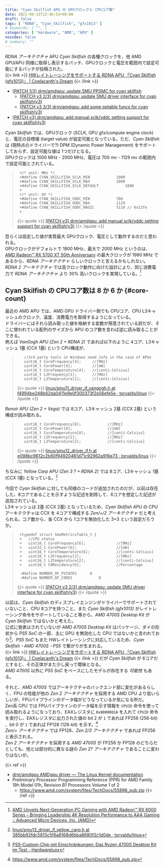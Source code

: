 ```yaml
---
title: "Cyan Skilfish APU の GPUクロックと CPUコア数"
date: 2021-09-15T22:46:53+09:00
draft: false
tags: [ "RDNA", "Cyan_Skilfish", "gfx1013" ]
# keywords: [ "", ]
categories: [ "Hardware", "AMD", "APU" ]
noindex: false
# summary: ""
---
```


*RDNA アーキテクチャ* APU *Cyan Skilfish* の各種クロックを、他 AMD GPU/APU 同様に取得し表示するパッチ、GPUクロックと電圧を範囲内で設定可能にするパッチが投稿された。  
{{< link >}} [HWレイトレーシングをサポートする RDNA APU 「Cyan Skilfish (gfx1013)」 | Coelacanth's Dream](/posts/2021/08/01/cyan_skilfish-apu-gfx1013/#8-core) {{< /link >}}

 * [[PATCH 1/3] drm/amdgpu: update SMU PPSMC for cyan skilfish](https://lists.freedesktop.org/archives/amd-gfx/2021-September/068809.html)
    * [[PATCH v3 2/3] drm/amdgpu: update SMU driver interface for cyan skilfish(v3)](https://lists.freedesktop.org/archives/amd-gfx/2021-September/068810.html)
    * [[PATCH v3 3/3] drm/amdgpu: add some pptable funcs for cyan skilfish(v3)](https://lists.freedesktop.org/archives/amd-gfx/2021-September/068811.html)
 * [[PATCH v3] drm/amdgpu: add manual sclk/vddc setting support for cyan skilfish(v3)](https://lists.freedesktop.org/archives/amd-gfx/2021-September/068812.html)

*Cyan Skilfish* では、GPUクロック (SCLK, GPU gfx/compute engine clock) と、電圧の目標値 (target value) が設定可能となっている。ただ、*Cyan Skilfish* は (現時点のドライバーで?) DPM (Dynamic Power Management) をサポートしておらず、設定可能な値は 1つだけとなる。  
GPUクロックは 1000 MHz - 2000 MHz、電圧は 700 mv - 1129 mv の範囲内で設定可能とされている。  


 > 		+/* unit: MHz */
 > 		+#define CYAN_SKILLFISH_SCLK_MIN			1000
 > 		+#define CYAN_SKILLFISH_SCLK_MAX			2000
 > 		+#define CYAN_SKILLFISH_SCLK_DEFAULT			1800
 > 		+
 > 		+/* unit: mV */
 > 		+#define CYAN_SKILLFISH_VDDC_MIN			700
 > 		+#define CYAN_SKILLFISH_VDDC_MAX			1129
 > 		+#define CYAN_SKILLFISH_VDDC_MAGIC			5118 // 0x13fe
 > 		+
 >
 > {{< quote >}} [[PATCH v3] drm/amdgpu: add manual sclk/vddc setting support for cyan skilfish(v3)](https://lists.freedesktop.org/archives/amd-gfx/2021-September/068812.html) {{< /quote >}}

恐らくは設定した値が実質最大 GPUクロック、電圧として動作するのだと思われる。  
GPUクロックがデフォルトで 1800 MHz、最大で 2000 MHz というのは、[AMD Radeon™ RX 5700 XT 50th Anniversary](https://www.amd.com/en/products/graphics/amd-radeon-rx-5700-xt-50th-anniversary#product-specs) の最大クロックが 1980 MHz であるから、*RDNA アーキテクチャ* らしいクロックと言えるかもしれない。  
*RDNA 2 アーキテクチャ* では高クロック動作に向けた設計により、同じ消費電力で *RDNA アーキテクチャ* より 30% 高いクロックを実現している。[^rdna_2-clk]  

[^rdna_2-clk]: [AMD Unveils Next-Generation PC Gaming with AMD Radeon™ RX 6000 Series – Bringing Leadership 4K Resolution Performance to AAA Gaming :: Advanced Micro Devices, Inc. (AMD)](https://ir.amd.com/news-events/press-releases/detail/978/amd-unveils-next-generation-pc-gaming-with-amd-radeon-rx)

## Cyan Skilfish の CPUコア数は 8 か 6 か {#core-count}

最近の AMD APU では、AMD GPU ドライバー側でも CPUコア、CPU L3キャッシュのクロック、温度、消費電力を取得するようになっている。  
ドライバーにはそれら読み取った値を格納する変数が用意されている訳だが、そこに使われている配列のサイズから APU のコア数を言わば逆に読み取ることができる。  
例えば *VanGogh APU (Zen 2 + RDNA 2)* であれば以下のように 4コア、L3キャッシュ 1基 (CCX 1基) という CPU構成が、  

 > 		  //3rd party tools in Windows need info in the case of APUs
 > 		  uint16_t CoreFrequency[4];     //[MHz]
 > 		  uint16_t CorePower[4];         //[mW]
 > 		  uint16_t CoreTemperature[4];   //[centi-Celsius]
 > 		  uint16_t L3Frequency[1];       //[MHz]
 > 		  uint16_t L3Temperature[1];     //[centi-Celsius]
 >
 > {{< quote >}} [linux/smu11_driver_if_vangogh.h at f4994be248b62da0411e9e0f300373f2e56efe5e · torvalds/linux](https://github.com/torvalds/linux/blob/f4994be248b62da0411e9e0f300373f2e56efe5e/drivers/gpu/drm/amd/pm/inc/smu11_driver_if_vangogh.h#L213) {{< /quote >}}

*Renoir APU (Zen 2 + Vega)* では 8コア、L3キャッシュ 2基 (CCX 2基) という構成が読み取れる。  

 > 		
 > 		  uint16_t CoreFrequency[8];            //[MHz]
 > 		  uint16_t CorePower[8];                //[mW]
 > 		  uint16_t CoreTemperature[8];          //[centi-Celsius]
 > 		  uint16_t L3Frequency[2];              //[MHz]
 > 		  uint16_t L3Temperature[2];            //[centi-Celsius]
 > 
 > {{< quote >}} [linux/smu12_driver_if.h at e098bc9612c2b60f94920461d71c92962a916e73 · torvalds/linux](https://github.com/torvalds/linux/blob/e098bc9612c2b60f94920461d71c92962a916e73/drivers/gpu/drm/amd/pm/inc/smu12_driver_if.h#L189) {{< /quote >}}

ちなみに *Yellow Carp APU (Zen 3 ? + RDNA 2)* では 8コア、L3キャッシュ 1基 (CCX 1基) となっている。[^yc-smu]  

[^yc-smu]: [linux/smu13_driver_if_yellow_carp.h at 385bb92fdc5813c5f6a8168d6bba8680f2c1d0de · torvalds/linux](https://github.com/torvalds/linux/blob/385bb92fdc5813c5f6a8168d6bba8680f2c1d0de/drivers/gpu/drm/amd/pm/inc/smu13_driver_if_yellow_carp.h#L173)

今回で *Cyan Skilfish* に対しても同様のコードが追加されたのだが、以前は存在した、8コアであることを示すような記述を削除して、6コアを想定した記述が追加されている。  
L3キャッシュは 2基 (CCX 2基) となっているため、*Cyan Skilfish APU* の CPUアーキテクチャは CCX を 4コアで構成する *Zen/+/2 アーキテクチャ* だと考えられる。コア数から、各 CCX から 1コアを無効化した 3+3 という設定だろうか。  

 > 		+typedef struct SmuMetricsTable_t {
 > 		+	//CPU status
 > 		+	uint16_t CoreFrequency[6];              //[MHz]
 > 		+	uint32_t CorePower[6];                  //[mW]
 > 		+	uint16_t CoreTemperature[6];            //[centi-Celsius]
 > 		+	uint16_t L3Frequency[2];                //[MHz]
 > 		+	uint16_t L3Temperature[2];              //[centi-Celsius]
 > 		+	uint16_t C0Residency[6];                //Percentage
 > 		
 > 		-#define NUMBER_OF_PSTATES		8
 > 		-#define NUMBER_OF_CORES			8
 >
 > {{< quote >}} [[PATCH v3 2/3] drm/amdgpu: update SMU driver interface for cyan skilfish(v3)](https://lists.freedesktop.org/archives/amd-gfx/2021-September/068810.html) {{< /quote >}}

以前は、*Cyan Skilfish* のディスプレイエンジンがドライバーでサポートされていないこと、CPU 8コアを持つこと、また *Cyan Skilfish (gfx1013)* がレイトレーシング命令をサポートしていること等から、*AMD 4700S Desktop Kit* が *Cyan Skilfish* ではないかと考えた。  
公式に発表はされていないが *AMD 4700S Desktop Kit* はパッケージ、ダイの形状から *PS5 SoC* の一部、主に GPU を無効化した CPU ではないかと言われており[^ps5-4700s]、*PS5 SoC* もまた HWレイトレーシングに対応しているため、*Cyan Skilfish・AMD 4700S・PS5* で繋がりが生まれる。  
{{< link >}} [HWレイトレーシングをサポートする RDNA APU 「Cyan Skilfish (gfx1013)」 | Coelacanth's Dream](/posts/2021/08/01/cyan_skilfish-apu-gfx1013/#8-core) {{< /link >}}
だが *Cyan Skilfish* が 6コアだとすると、その正体がまた少し戻って曖昧となる。  
*AMD 4700S* 以外に *PS5 SoC* をベースにしたモデルが存在する *可能性* もある。  

それと、*AMD 4700S* ではアーキテクチャのバックエンド部に変化があるらしく、FPU の性能が他の *Zen 2 アーキテクチャ* を採用する AMD CPU より低いらしいが、FPUパイプラインのデータ幅がどうなっているか気になる所だ。  
Zen系 CPU では FPUパイプラインのデータ幅を示す情報を `CPUID` 命令を使って読み取れるようになっており、EAXレジスタに `0x8000001A` を入れて `CPUID` 命令を実行し、EAXレジスタに出力された値の bit 2 が `1` であれば FP256 (256-bit) 、bit 0 が `1` であれば FP128 (128-bit) を示す。[^cpuid]  
*Zen/+ アーキテクチャ* では FP128、*Zen 2/3 アーキテクチャ* であれば FP256 と表示される。  
*Zen 2 アーキテクチャ* を採用する *AMD 4700S* が FP256 か FP128 のどちらだとしても、他とは部分的に異なる謎の *Zen 2? アーキテクチャ* であることに変わりはないが。  

[^cpuid]: <https://www.amd.com/system/files/TechDocs/55898_pub.zip>


[^ps5-4700s]: [PS5-Custom-Chip mit Einschränkungen: Das Ryzen 4700S Desktop Kit im Test - Hardwareluxx](https://www.hardwareluxx.de/index.php/artikel/hardware/komplettsysteme/57076-ps5-custom-chip-mit-einschraenkungen-das-ryzen-4700s-desktop-kit-im-test.html)

{{< ref >}}
 * [drm/amdgpu AMDgpu driver — The Linux Kernel documentation](https://www.kernel.org/doc/html/latest/gpu/amdgpu.html)
 * Preliminary Processor Programming Reference (PPR) for AMD Family 19h Model 01h, Revision B1 Processors Volume 1 of 2
    * <https://www.amd.com/system/files/TechDocs/55898_pub.zip>
{{< /ref >}}

